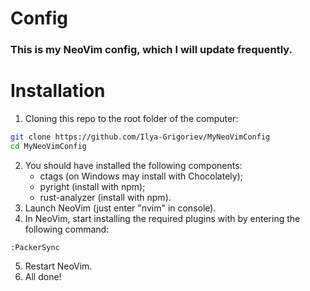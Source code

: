 # Config
### This is my NeoVim config, which I will update frequently.
# Installation
1) Cloning this repo to the root folder of the computer:
```bash
git clone https://github.com/Ilya-Grigoriev/MyNeoVimConfig
cd MyNeoVimConfig
```
2) You should have installed the following components:
	- ctags (on Windows may install with Chocolately);
	- pyright (install with npm);
	- rust-analyzer (install with npm).
3) Launch NeoVim (just enter "nvim" in console).
4) In NeoVim, start installing the required plugins with by entering the following command:
```vim
:PackerSync
```
5) Restart NeoVim.
6) All done!